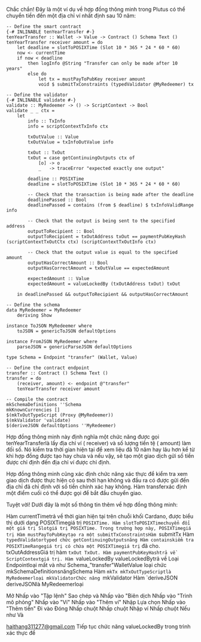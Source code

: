 Chắc chắn! Đây là một ví dụ về hợp đồng thông minh trong Plutus có thể chuyển tiền đến một địa chỉ ví nhất định sau 10 năm:


```
-- Define the smart contract
{-# INLINABLE tenYearTransfer #-}
tenYearTransfer :: Wallet -> Value -> Contract () Schema Text ()
tenYearTransfer receiver amount = do
    let deadline = slotToPOSIXTime (Slot 10 * 365 * 24 * 60 * 60)
    now <- currentTime
    if now < deadline
        then logInfo @String "Transfer can only be made after 10 years"
        else do
            let tx = mustPayToPubKey receiver amount
            void $ submitTxConstraints (typedValidator @MyRedeemer) tx

-- Define the validator
{-# INLINABLE validate #-}
validate :: MyRedeemer -> () -> ScriptContext -> Bool
validate _ _ ctx =
    let
        info :: TxInfo
        info = scriptContextTxInfo ctx

        txOutValue :: Value
        txOutValue = txInfoOutValue info

        txOut :: TxOut
        txOut = case getContinuingOutputs ctx of
            [o] -> o
            _   -> traceError "expected exactly one output"

        deadline :: POSIXTime
        deadline = slotToPOSIXTime (Slot 10 * 365 * 24 * 60 * 60)

        -- Check that the transaction is being made after the deadline
        deadlinePassed :: Bool
        deadlinePassed = contains (from $ deadline) $ txInfoValidRange info

        -- Check that the output is being sent to the specified address
        outputToRecipient :: Bool
        outputToRecipient = txOutAddress txOut == paymentPubKeyHash (scriptContextTxOutCtx ctx) (scriptContextTxOutInfo ctx)

        -- Check that the output value is equal to the specified amount
        outputHasCorrectAmount :: Bool
        outputHasCorrectAmount = txOutValue == expectedAmount

        expectedAmount :: Value
        expectedAmount = valueLockedBy (txOutAddress txOut) txOut

    in deadlinePassed && outputToRecipient && outputHasCorrectAmount

-- Define the schema
data MyRedeemer = MyRedeemer
    deriving Show

instance ToJSON MyRedeemer where
    toJSON = genericToJSON defaultOptions

instance FromJSON MyRedeemer where
    parseJSON = genericParseJSON defaultOptions

type Schema = Endpoint "transfer" (Wallet, Value)

-- Define the contract endpoint
transfer :: Contract () Schema Text ()
transfer = do
    (receiver, amount) <- endpoint @"transfer"
    tenYearTransfer receiver amount

-- Compile the contract
mkSchemaDefinitions ''Schema
mkKnownCurrencies []
$(mkTxOutTypeScript (Proxy @MyRedeemer))
$(mkValidator 'validate)
$(deriveJSON defaultOptions ''MyRedeemer)

```

Hợp đồng thông minh này định nghĩa một chức năng được gọi tenYearTransferlà lấy địa chỉ ví ( receiver) và số lượng tiền tệ ( amount) làm đối số. Nó kiểm tra thời gian hiện tại để xem liệu đã 10 năm hay lâu hơn kể từ khi hợp đồng được tạo hay chưa và nếu vậy, sẽ tạo một giao dịch gửi số tiền được chỉ định đến địa chỉ ví được chỉ định.

Hợp đồng thông minh cũng xác định chức năng xác thực để kiểm tra xem giao dịch được thực hiện có sau thời hạn không và đầu ra có được gửi đến địa chỉ đã chỉ định với số tiền chính xác hay không. Hàm transferxác định một điểm cuối có thể được gọi để bắt đầu chuyển giao.

Tuyệt vời! Dưới đây là một số thông tin thêm về hợp đồng thông minh:

Hàm currentTimetrả về thời gian hiện tại trên chuỗi khối Cardano, được biểu thị dưới dạng POSIXTimegiá trị `POSIXTime.
Hàm slotToPOSIXTimechuyển đổi một giá trị Slotgiá trị POSIXTime. Trong trường hợp này, POSIXTimegiá trị
Hàm mustPayToPubKeytạo ra một
submitTxConstraintsHàm `submitTx
Hàm ` typedValidatortyped
chức getContinuingOutputsnăng
Hàm containskiểm tra POSIXTimeRangegiá trị có chứa một POSIXTimegiá trị ` đã cho.
txOutAddressGiá trị hàm `txOut TxOut.
Hàm paymentPubKeyHashtrả về ScriptContextgiá trị.
Hàm `valueLockedBy valueLockedBytrả về
Loại Endpointloại mất và như Schema_"transfer"WalletValue
loại chức mkSchemaDefinitionsnăngSchema
Hàm `mkTx mkTxOutTypeScriptlà MyRedeemerloại
mkValidatorChức năng `mkValidator
Hàm `deriveJSON deriveJSONlà MyRedeemerloại


Mở
Nhấp vào "Tập lệnh"
Sao chép và
Nhấp vào "Biên dịch
Nhấp vào "Trình mô phỏng"
Nhấp vào "Ví"
Nhấp vào "Thêm ví"
Nhập
Lựa chọn
Nhấp vào "Thêm tiền"
Đi vào
Đóng
Nhấp chuột
Nhấp chuột
Nhập ví
Nhấp chuột
Nếu như
Và




haithang311277@gmail.com
Tiếp tục
chức năng valueLockedBy trong trình xác thực để


